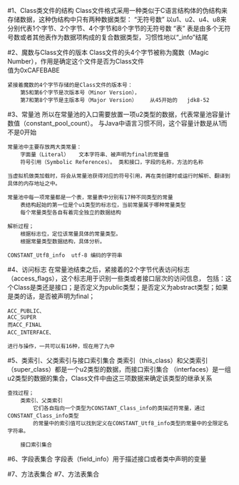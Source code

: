#1、Class类文件的结构
    Class文件格式采用一种类似于C语言结构体的伪结构来存储数据，这种伪结构中只有两种数据类型：
        “无符号数”  以u1、u2、u4、u8来分别代表1个字节、2个字节、4个字节和8个字节的无符号数
        “表”       表是由多个无符号数或者其他表作为数据项构成的复合数据类型，习惯性地以“_info”结尾
        
#2、魔数与Class文件的版本
    Class文件的头4个字节被称为魔数（Magic Number），作用是确定这个文件是否为Class文件           
        值为0xCAFEBABE
    
    紧接着魔数的4个字节存储的是Class文件的版本号：
        第5和第6个字节是次版本号（Minor Version），
        第7和第8个字节是主版本号（Major Version）    从45开始的   jdk8-52
        
#3、常量池
    所以在常量池的入口需要放置一项u2类型的数据，代表常量池容量计数值（constant_pool_count）。
    与Java中语言习惯不同，这个容量计数是从1而不是0开始
    
    常量池中主要存放两大类常量：
        字面量（Literal）   文本字符串、被声明为final的常量值
        符号引用（Symbolic References）。 类和接口，字段的名称，方法的名称
        
    当虚拟机做类加载时，将会从常量池获得对应的符号引用，再在类创建时或运行时解析、翻译到具体的内存地址之中。
    
    常量池中每一项常量都是一个表，常量表中分别有17种不同类型的常量
        表结构起始的第一位是个u1类型的标志位，当前常量属于哪种常量类型
        每个常量类型各自有着完全独立的数据结构
        
    解析过程；
        根据标志位，定位该常量具体的常量类型。
        根据常量类型数据结构，具体分析。
    
    CONSTANT_Utf8_info  utf-8 编码的字符串
#4、访问标志
    在常量池结束之后，紧接着的2个字节代表访问标志（access_flags），这个标志用于识别一些类或者接口层次的访问信息，
    包括：这个Class是类还是接口；是否定义为public类型；是否定义为abstract类型；如果是类的话，是否被声明为final；
    
    ACC_PUBLIC、
    ACC_SUPER
    而ACC_FINAL
    ACC_INTERFACE、
    
    进行与操作，一共可以有16种，现在用了九中
    
#5、类索引、父类索引与接口索引集合
    类索引（this_class）和父类索引（super_class）都是一个u2类型的数据，而接口索引集合
    （interfaces）是一组u2类型的数据的集合，Class文件中由这三项数据来确定该类型的继承关系
    
    查找过程；
        类索引、父类索引
            它们各自指向一个类型为CONSTANT_Class_info的类描述符常量，通过CONSTANT_Class_info类型
            的常量中的索引值可以找到定义在CONSTANT_Utf8_info类型的常量中的全限定名字符串。
                    
        接口索引集合
#6、字段表集合
    字段表（field_info）用于描述接口或者类中声明的变量
    
    
#7、方法表集合
#7、方法表集合
